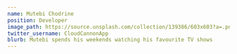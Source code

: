 ```yaml
---
name: Mutebi Chodrine
position: Developer
image_path: https://source.unsplash.com/collection/139386/603x603?a=.png
twitter_username: CloudCannonApp
blurb: Mutebi spends his weekends watching his favourite TV shows 
---
```


